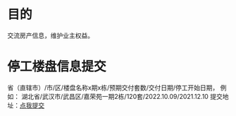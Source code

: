 # 目的
交流房产信息，维护业主权益。
# 停工楼盘信息提交
省（直辖市）/市/区/楼盘名称x期x栋/预期交付套数/交付日期/停工开始日期， 例如： 湖北省/武汉市/武昌区/嘉荣苑一期2栋/120套/2022.10.09/2021.12.10
提交地址：[点我提交](https://github.com/redstarshine2022/lanweilou/issues/1)
